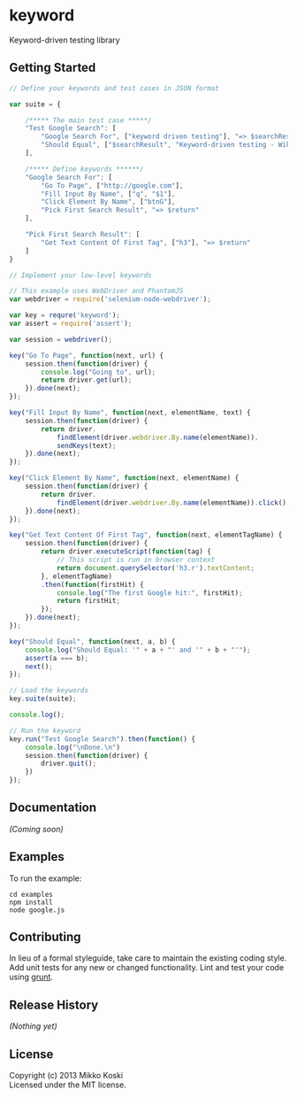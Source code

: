 # keyword

Keyword-driven testing library

## Getting Started

```javascript
// Define your keywords and test cases in JSON format

var suite = {

    /***** The main test case *****/
    "Test Google Search": [
        "Google Search For", ["keyword driven testing"], "=> $searchResult",
        "Should Equal", ["$searchResult", "Keyword-driven testing - Wikipedia, the free encyclopedia"]
    ],

    /***** Define keywords ******/
    "Google Search For": [
        "Go To Page", ["http://google.com"],
        "Fill Input By Name", ["q", "$1"],
        "Click Element By Name", ["btnG"],
        "Pick First Search Result", "=> $return"
    ],

    "Pick First Search Result": [
        "Get Text Content Of First Tag", ["h3"], "=> $return"
    ]
}

// Implement your low-level keywords

// This example uses WebDriver and PhantomJS
var webdriver = require('selenium-node-webdriver');

var key = requre('keyword');
var assert = require('assert');

var session = webdriver();

key("Go To Page", function(next, url) {
    session.then(function(driver) {
        console.log("Going to", url);
        return driver.get(url);
    }).done(next);
});

key("Fill Input By Name", function(next, elementName, text) {
    session.then(function(driver) {
        return driver.
            findElement(driver.webdriver.By.name(elementName)).
            sendKeys(text);
    }).done(next);
});

key("Click Element By Name", function(next, elementName) {
    session.then(function(driver) {
        return driver.
            findElement(driver.webdriver.By.name(elementName)).click();
    }).done(next);
});

key("Get Text Content Of First Tag", function(next, elementTagName) {
    session.then(function(driver) {
        return driver.executeScript(function(tag) {
            // This script is run in browser context
            return document.querySelector('h3.r').textContent;
        }, elementTagName)
        .then(function(firstHit) {
            console.log("The first Google hit:", firstHit);
            return firstHit;
        });
    }).done(next);
});

key("Should Equal", function(next, a, b) {
    console.log("Should Equal: '" + a + "' and '" + b + "'");
    assert(a === b);
    next();
});

// Load the keywords
key.suite(suite);

console.log();

// Run the keyword
key.run("Test Google Search").then(function() {
    console.log("\nDone.\n")
    session.then(function(driver) {
        driver.quit();
    })
});
```

## Documentation
_(Coming soon)_

## Examples

To run the example:

```shell
cd examples
npm install
node google.js
```

## Contributing
In lieu of a formal styleguide, take care to maintain the existing coding style. Add unit tests for any new or changed functionality. Lint and test your code using [grunt](https://github.com/cowboy/grunt).

## Release History
_(Nothing yet)_

## License
Copyright (c) 2013 Mikko Koski  
Licensed under the MIT license.
